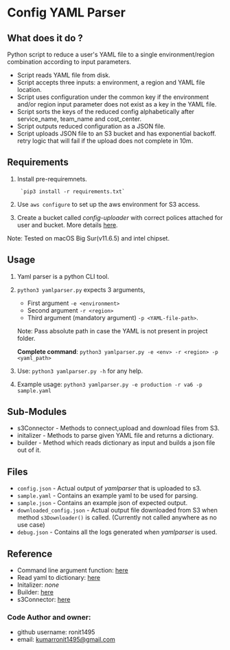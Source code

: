 # Config YAML Parser

## What does it do ?
Python script to reduce a user's YAML file to a single environment/region combination according to input parameters.
* Script reads YAML file from disk.
* Script accepts three inputs: a environment, a region and YAML file
location.
* Script uses configuration under the common key if the environment and/or
region input parameter does not exist as a key in the YAML file.
* Script sorts the keys of the reduced config alphabetically after
service_name, team_name and cost_center.
* Script outputs reduced configuration as a JSON file.
* Script uploads JSON file to an S3 bucket and has exponential backoff.
retry logic that will fail if the upload does not complete in 10m.

## Requirements

1. Install pre-requiremnets.

        `pip3 install -r requirements.txt`

2. Use `aws configure` to set up the aws environment for S3 access.
3. Create a bucket called _config-uploader_ with correct polices attached for user and bucket. More details [here](https://towardsdatascience.com/how-to-upload-and-download-files-from-aws-s3-using-python-2022-4c9b787b15f2).

Note: Tested on macOS Big Sur(v11.6.5) and intel chipset.

## Usage

1. Yaml parser is a python CLI tool.
2. `python3 yamlparser.py` expects 3 arguments, 
    * First argument `-e <environment>`
    * Second argument `-r <region>`
    * Third argument (mandatory argument) `-p <YAML-file-path>`.
    
    Note: Pass absolute path in case the YAML is not present in project folder.

    **Complete command**: `python3 yamlparser.py -e <env> -r <region> -p <yaml_path>`
    
3. Use: `python3 yamlparser.py -h` for any help.
4. Example usage: `python3 yamlparser.py -e production -r va6 -p sample.yaml`


## Sub-Modules
* s3Connector - Methods to connect,upload and download files from S3.
* initalizer - Methods to parse given YAML file and returns a dictionary.
* builder - Method which reads dictionary as input and builds a json file out of it.

## Files
* `config.json` - Actual output of _yamlparser_ that is uploaded to s3.
* `sample.yaml` - Contains an example yaml to be used for parsing.
* `sample.json` -  Contains an example json of expected output.
* `downloaded_config.json` - Actual output file downloaded from S3 when method `s3Downloader()` is called. (Currently not called anywhere as no use case)
* `debug.json` - Contains all the logs generated when _yamlparser_ is used.


## Reference
* Command line argument function: [here](https://www.tutorialspoint.com/python/python_command_line_arguments.htm)
* Read yaml to dictionary: [here](https://fedingo.com/how-to-read-yaml-file-to-dict-in-python/)
* Initalizer: _none_
* Builder: [here](https://www.geeksforgeeks.org/how-to-convert-python-dictionary-to-json/)
* s3Connector: [here](https://towardsdatascience.com/how-to-upload-and-download-files-from-aws-s3-using-python-2022-4c9b787b15f2)

### Code Author and owner: 
* github username: ronit1495
* email: kumarronit1495@gmail.com
 